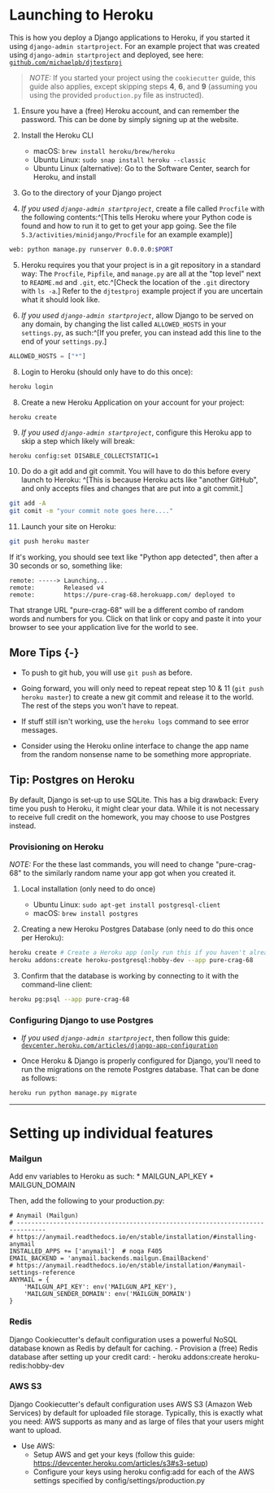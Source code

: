 # Launching to Heroku

This is how you deploy a Django applications to Heroku, if you started it using
`django-admin startproject`.  For an example project that was created using
`django-admin startproject` and deployed, see here:
[`github.com/michaelpb/djtestproj`](https://github.com/michaelpb/djtestproj)

> *NOTE:* If you started your project using the `cookiecutter` guide, this
> guide also applies, except skipping steps **4**, **6**, and  **9** (assuming
> you using the provided `production.py` file as instructed).

1. Ensure you have a (free) Heroku account, and can remember the password. This
can be done by simply signing up at the website.

2. Install the Heroku CLI
    - macOS: `brew install heroku/brew/heroku`
    - Ubuntu Linux: `sudo snap install heroku --classic`
    - Ubuntu Linux (alternative): Go to the Software Center, search for Heroku,
      and install

3. Go to the directory of your Django project

4. *If you used `django-admin startproject`*, create a file called `Procfile`
with the following contents:^[This tells Heroku where your Python code is found
and how to run it to get to get your app going. See the file
`5.3/activities/minidjango/Procfile` for an example example)]
```bash
web: python manage.py runserver 0.0.0.0:$PORT
```

5. Heroku requires you that your project is in a git repository in a standard
way: The `Procfile`, `Pipfile`, and `manage.py` are all at the "top level" next
to `README.md` and `.git`, etc.^[Check the location of the `.git` directory
with `ls -a`.] Refer to the `djtestproj` example project if you are uncertain
what it should look like.

6. *If you used `django-admin startproject`*, allow Django to be served on any
domain, by changing the list called `ALLOWED_HOSTS` in your `settings.py`, as
such:^[If you prefer, you can instead add this line to the end of your
`settings.py`.]
```python
ALLOWED_HOSTS = ["*"]
```

8. Login to Heroku (should only have to do this once):
```bash
heroku login
```

8. Create a new Heroku Application on your account for your project:
```
heroku create
```

9. *If you used `django-admin startproject`*, configure this Heroku app to skip
a step which likely will break:
```bash
heroku config:set DISABLE_COLLECTSTATIC=1
```

10. Do do a git add and git commit. You will have to do this before every launch
to Heroku: ^[This is because Heroku acts like "another GitHub", and only
accepts files and changes that are put into a git commit.]
```bash
git add -A
git comit -m "your commit note goes here...."
```

11. Launch your site on Heroku:
```bash
git push heroku master
```

If it's working, you should see text like "Python app detected", then
after a 30 seconds or so, something like:

```
remote: -----> Launching...
remote:        Released v4
remote:        https://pure-crag-68.herokuapp.com/ deployed to
```

That strange URL "pure-crag-68" will be a different combo of random words and
numbers for you. Click on that link or copy and paste it into your browser to
see your application live for the world to see.


## More Tips {-}

* To push to git hub, you will use `git push` as before.

* Going forward, you will only need to repeat repeat step 10 & 11 (`git push
  heroku master`) to create a new git commit and release it to the world. The
  rest of the steps you won't have to repeat.

* If stuff still isn't working, use the `heroku logs` command to see error
  messages.

* Consider using the Heroku online interface to change the app name
  from the random nonsense name to be something more appropriate.

## Tip: Postgres on Heroku

By default, Django is set-up to use SQLite. This has a big drawback: Every time
you push to Heroku, it might clear your data.  While it is not necessary to
receive full credit on the homework, you may choose to use Postgres instead.

### Provisioning on Heroku

*NOTE:* For the these last commands, you will need to change "pure-crag-68" to
the similarly random name your app got when you created it.


1. Local installation (only need to do once)
    * Ubuntu Linux: `sudo apt-get install postgresql-client`
    * macOS: `brew install postgres`

2. Creating a new Heroku Postgres Database (only need to do this once per
Heroku):
```bash
heroku create # Create a Heroku app (only run this if you haven't already)
heroku addons:create heroku-postgresql:hobby-dev --app pure-crag-68
```

3. Confirm that the database is working by connecting to it with the
command-line client:
```bash
heroku pg:psql --app pure-crag-68
```


### Configuring Django to use Postgres

* *If you used `django-admin startproject`*, then follow this guide:
  [`devcenter.heroku.com/articles/django-app-configuration`](https://devcenter.heroku.com/articles/django-app-configuration)

* Once Heroku & Django is properly configured for Django, you'll need to run the
migrations on the remote Postgres database. That can be done as follows:
```bash
heroku run python manage.py migrate
```

----------------------

# Setting up individual features

### Mailgun

Add env variables to Heroku as such:
    * MAILGUN_API_KEY
    * MAILGUN_DOMAIN

Then, add the following to your production.py:

    # Anymail (Mailgun)
    # ------------------------------------------------------------------------------
    # https://anymail.readthedocs.io/en/stable/installation/#installing-anymail
    INSTALLED_APPS += ['anymail']  # noqa F405
    EMAIL_BACKEND = 'anymail.backends.mailgun.EmailBackend'
    # https://anymail.readthedocs.io/en/stable/installation/#anymail-settings-reference
    ANYMAIL = {
        'MAILGUN_API_KEY': env('MAILGUN_API_KEY'),
        'MAILGUN_SENDER_DOMAIN': env('MAILGUN_DOMAIN')
    }



### Redis

Django Cookiecutter's default configuration uses a powerful NoSQL
database known as Redis by default for caching.
    - Provision a (free) Redis database after setting up your credit card:
        - heroku addons:create heroku-redis:hobby-dev

### AWS S3

Django Cookiecutter's default configuration uses AWS S3 (Amazon Web
Services) by default for uploaded file storage. Typically, this is
exactly what you need: AWS supports as many and as large of files that
your users might want to upload.
- Use AWS:
    - Setup AWS and get your keys (follow this guide:
        https://devcenter.heroku.com/articles/s3#s3-setup)
    - Configure your keys using heroku config:add for each of the
        AWS settings specified by config/settings/production.py

